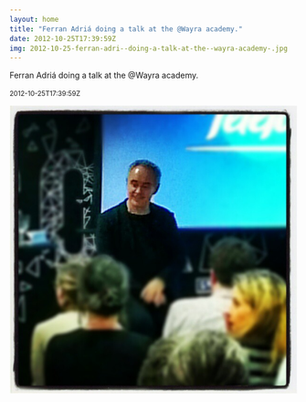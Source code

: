 ```yaml
---
layout: home
title: "Ferran Adriá doing a talk at the @Wayra academy."
date: 2012-10-25T17:39:59Z
img: 2012-10-25-ferran-adri--doing-a-talk-at-the--wayra-academy-.jpg
---
```


Ferran Adriá doing a talk at the @Wayra academy.

<small>2012-10-25T17:39:59Z</small>

![Ferran Adriá doing a talk at the @Wayra academy.](2012-10-25-ferran-adri--doing-a-talk-at-the--wayra-academy-.jpg)
